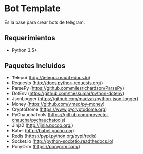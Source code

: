 # Bot Template
Es la base para crear bots de telegram.

## Requerimientos
- Python 3.5+

## Paquetes Incluidos
- Telepot (http://telepot.readthedocs.io)
- Requests (http://docs.python-requests.org/)
- ParsePy (https://github.com/milesrichardson/ParsePy)
- DotEnv (https://github.com/theskumar/python-dotenv)
- JsonLogger (https://github.com/madzak/python-json-logger)
- Money (https://github.com/vimeo/py-money)
- CryptoDome (https://www.pycryptodome.org)
- PyChauchaTools (https://github.com/proyecto-chaucha/pychauchatools)
- Jinja2 (http://jinja.pocoo.org/)
- Babel (http://babel.pocoo.org)
- Redis (https://pypi.python.org/pypi/redis)
- Socket.io (http://python-socketio.readthedocs.io)
- PonyOrm (https://ponyorm.com/)
